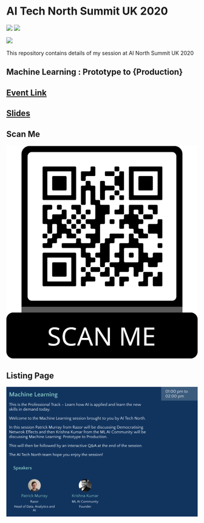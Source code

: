 # AI Tech North Summit UK 2020 

[![](https://img.shields.io/github/license/sourcerer-io/hall-of-fame.svg?colorB=ff0000)](https://github.com/KrishnaKumarTiwari/talks/blob/master/LICENSE.md)
[![](https://img.shields.io/badge/badge-Krishna--Kumar--Tiwari-brightgreen)](https://www.linkedin.com/in/agentkk/)


[![](https://sourcerer.io/fame/KrishnaKumarTiwari/KrishnaKumarTiwari/talks/images/0)](https://ml-ai.in)


This repository contains details of my session at AI North Summit UK 2020

## Machine Learning : Prototype to {Production}

## [Event Link](https://www.aitechnorth.uk/ai-tech-north-2020)

## [Slides](https://docs.google.com/presentation/d/1cJA6_RV_NnrsSqEQLZOSWyK4C1YFekfybU5l48W2kgg/edit?usp=sharing)


## Scan Me 
![Screenshot](ainorth-scan.png)
 
 
## Listing Page 

![Screenshot](ainorth-listing.png)
